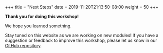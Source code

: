+++
title = "Next Steps"
date = 2019-11-20T21:13:50-08:00
weight = 50
+++


**Thank you for doing this workshop!**

We hope you learned something. 


Stay tuned on this website as we are working on new modules!
If you have a suggestion or feedback to improve this workshop, please let us know in our [GitHub repository](https://github.com/nnthanh101/modern-apps).
